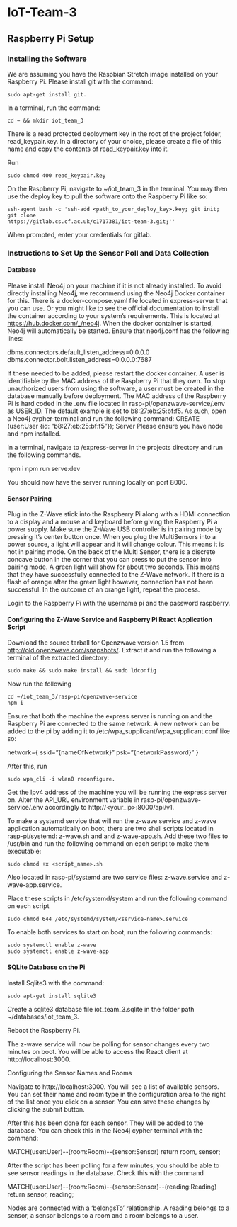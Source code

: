 # IoT-Team-3

## Raspberry Pi Setup

### Installing the Software

We are assuming you have the Raspbian Stretch image installed on your Raspberry Pi. Please install git with the command:

```
sudo apt-get install git.
```

In a terminal, run the command:
```
cd ~ && mkdir iot_team_3
```

There is a read protected deployment key in the root of the project folder, read_keypair.key. 
In a directory of your choice, please create a file of this name and copy the contents of read_keypair.key into it.

Run 
```
sudo chmod 400 read_keypair.key
```

On the Raspberry Pi, navigate to ~/iot_team_3 in the terminal. You may then use the deploy key to pull the software onto the Raspberry Pi like so:

```
ssh-agent bash -c 'ssh-add <path_to_your_deploy_key>.key; git init; git clone
https://gitlab.cs.cf.ac.uk/c1717381/iot-team-3.git;''
```

When prompted, enter your credentials for gitlab.

### Instructions to Set Up the Sensor Poll and Data Collection

#### Database
Please install Neo4j on your machine if it is not already installed. To avoid directly installing Neo4j, we recommend using the Neo4j Docker container for this. There is a docker-compose.yaml file located in express-server that you can use. Or you might like to see the official documentation to install the container according to your system’s requirements. This is located at https://hub.docker.com/_/neo4j. When the docker container is started, Neo4j will automatically be started. Ensure that neo4j.conf has the following lines:

dbms.connectors.default_listen_address=0.0.0.0
dbms.connector.bolt.listen_address=0.0.0.0:7687

If these needed to be added, please restart the docker container.
A user is identifiable by the MAC address of the Raspberry Pi that they own. To stop unauthorized users from using the software, a user must be created in the database manually before deployment. The MAC address of the Raspberry Pi is hard coded in the .env file located in rasp-pi/openzwave-service/.env as USER_ID. The default example is set to b8:27:eb:25:bf:f5. As such, open a Neo4j cypher-terminal and run the following command:
CREATE (user:User {id: “b8:27:eb:25:bf:f5”});
Server
Please ensure you have node and npm installed.

In a terminal, navigate to /express-server in the projects directory and run the following commands.

npm i
npm run serve:dev

You should now have the server running locally on port 8000.

#### Sensor Pairing

Plug in the Z-Wave stick into the Raspberry Pi along with a HDMI connection to a display and a mouse and keyboard before giving the Raspberry Pi a power supply. Make sure the Z-Wave USB controller is in pairing mode by pressing it’s center button once. When you plug the MultiSensors into a power source, a light will appear and it will change colour. This means it is not in pairing mode. On the back of the Multi Sensor, there is a discrete concave button in the corner that you can press to put the sensor into pairing mode. A green light will show for about two seconds. This means that they have successfully connected to the Z-Wave network. If there is a flash of orange after the green light however, connection has not been successful. In the outcome of an orange light, repeat the process.


Login to the Raspberry Pi with the username pi and the password raspberry. 

#### Configuring the Z-Wave Service and Raspberry Pi React Application Script
Download the source tarball for Openzwave version 1.5 from http://old.openzwave.com/snapshots/.
Extract it and run the following a terminal of the extracted directory:

```
sudo make && sudo make install && sudo ldconfig
```

Now run the following

```
cd ~/iot_team_3/rasp-pi/openzwave-service
npm i
```

Ensure that both the machine the express server is running on and the Raspberry Pi are connected to the same network. A new network can be added to the pi by adding it to /etc/wpa_supplicant/wpa_supplicant.conf like so:

network={
    ssid=”{nameOfNetwork}”
    psk=”{networkPassword}”
}

After this, run 

```
sudo wpa_cli -i wlan0 reconfigure.
```

Get the Ipv4 address of the machine you will be running the express server on. Alter the API_URL environment variable in rasp-pi/openzwave-service/.env accordingly to http://<your_ip>:8000/api/v1.

To make a systemd service that will run the z-wave service and z-wave application automatically on boot, there are two shell scripts located in rasp-pi/systemd: z-wave.sh and and z-wave-app.sh. Add these two files to /usr/bin and run the following command on each script to make them executable:

```
sudo chmod +x <script_name>.sh
```

Also located in rasp-pi/systemd are two service files: z-wave.service and z-wave-app.service.

Place these scripts in /etc/systemd/system and run the following command on each script

```
sudo chmod 644 /etc/systemd/system/<service-name>.service
```

To enable both services to start on boot, run the following commands:

```
sudo systemctl enable z-wave
sudo systemctl enable z-wave-app
```

#### SQLite Database on the Pi

Install Sqlite3 with the command:

```
sudo apt-get install sqlite3
```
Create a sqlite3 database file iot_team_3.sqlite in the folder path ~/databases/iot_team_3.

Reboot the Raspberry Pi.

The z-wave service will now be polling for sensor changes every two minutes on boot. You will be able to access the React client at http://localhost:3000. 

Configuring the Sensor Names and Rooms

Navigate to http://localhost:3000. You will see a list of available sensors. You can set their name and room type in the configuration area to the right of the list once you click on a sensor. You can save these changes by clicking the submit button.

After this has been done for each sensor. They will be added to the database. You can check this in the Neo4j cypher terminal with the command:

MATCH(user:User)--(room:Room)--(sensor:Sensor) return room, sensor;

After the script has been polling for a few minutes, you should be able to see sensor readings in the database. Check this with the command

MATCH(user:User)--(room:Room)--(sensor:Sensor)--(reading:Reading) return sensor, reading;

Nodes are connected with a ‘belongsTo’ relationship. A reading belongs to a sensor, a sensor belongs to a room and a room belongs to a user.



